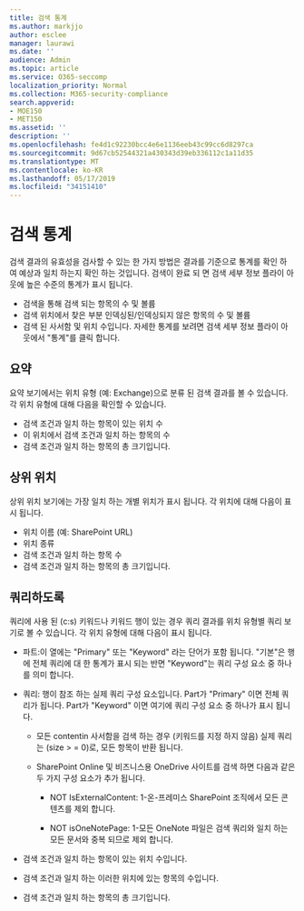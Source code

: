 ```yaml
---
title: 검색 통계
ms.author: markjjo
author: esclee
manager: laurawi
ms.date: ''
audience: Admin
ms.topic: article
ms.service: O365-seccomp
localization_priority: Normal
ms.collection: M365-security-compliance
search.appverid:
- MOE150
- MET150
ms.assetid: ''
description: ''
ms.openlocfilehash: fe4d1c92230bcc4e6e1136eeb43c99cc6d8297ca
ms.sourcegitcommit: 9d67cb52544321a430343d39eb336112c1a11d35
ms.translationtype: MT
ms.contentlocale: ko-KR
ms.lasthandoff: 05/17/2019
ms.locfileid: "34151410"
---
```

# <a name="search-statistics"></a>검색 통계

검색 결과의 유효성을 검사할 수 있는 한 가지 방법은 결과를 기준으로 통계를 확인 하 여 예상과 일치 하는지 확인 하는 것입니다. 검색이 완료 되 면 검색 세부 정보 플라이 아웃에 높은 수준의 통계가 표시 됩니다.
- 검색을 통해 검색 되는 항목의 수 및 볼륨
- 검색 위치에서 찾은 부분 인덱싱된/인덱싱되지 않은 항목의 수 및 볼륨
- 검색 된 사서함 및 위치 수입니다.
자세한 통계를 보려면 검색 세부 정보 플라이 아웃에서 "통계"를 클릭 합니다.

## <a name="summary"></a>요약

요약 보기에서는 위치 유형 (예: Exchange)으로 분류 된 검색 결과를 볼 수 있습니다. 각 위치 유형에 대해 다음을 확인할 수 있습니다.
- 검색 조건과 일치 하는 항목이 있는 위치 수
- 이 위치에서 검색 조건과 일치 하는 항목의 수
- 검색 조건과 일치 하는 항목의 총 크기입니다.

## <a name="top-locations"></a>상위 위치

상위 위치 보기에는 가장 일치 하는 개별 위치가 표시 됩니다. 각 위치에 대해 다음이 표시 됩니다.
- 위치 이름 (예: SharePoint URL)
- 위치 종류
- 검색 조건과 일치 하는 항목 수
- 검색 조건과 일치 하는 항목의 총 크기입니다.

## <a name="queries"></a>쿼리하도록

쿼리에 사용 된 (c:s) 키워드나 키워드 행이 있는 경우 쿼리 결과를 위치 유형별 쿼리 보기로 볼 수 있습니다. 각 위치 유형에 대해 다음이 표시 됩니다.

- 파트:이 열에는 "Primary" 또는 "Keyword" 라는 단어가 포함 됩니다. "기본"은 행에 전체 쿼리에 대 한 통계가 표시 되는 반면 "Keyword"는 쿼리 구성 요소 중 하나를 의미 합니다.

- 쿼리: 행이 참조 하는 실제 쿼리 구성 요소입니다. Part가 "Primary" 이면 전체 쿼리가 됩니다. Part가 "Keyword" 이면 여기에 쿼리 구성 요소 중 하나가 표시 됩니다.
  
  - 모든 contentin 사서함을 검색 하는 경우 (키워드를 지정 하지 않음) 실제 쿼리는 (size > = 0)로, 모든 항목이 반환 됩니다.
  
  - SharePoint Online 및 비즈니스용 OneDrive 사이트를 검색 하면 다음과 같은 두 가지 구성 요소가 추가 됩니다.
    
    - NOT IsExternalContent: 1-온-프레미스 SharePoint 조직에서 모든 콘텐츠를 제외 합니다.
    
    - NOT isOneNotePage: 1-모든 OneNote 파일은 검색 쿼리와 일치 하는 모든 문서와 중복 되므로 제외 합니다.

- 검색 조건과 일치 하는 항목이 있는 위치 수입니다.

- 검색 조건과 일치 하는 이러한 위치에 있는 항목의 수입니다.

- 검색 조건과 일치 하는 항목의 총 크기입니다.